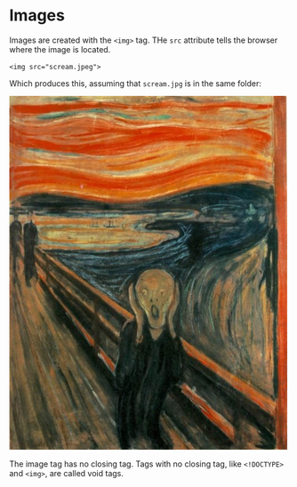 # Images

Images are created with the `<img>` tag. THe `src` attribute tells the browser where the image is located.

	<img src="scream.jpeg">
	
Which produces this, assuming that `scream.jpg` is in the same folder:

<img src="scream.jpeg">

The image tag has no closing tag. Tags with no closing tag, like `<!DOCTYPE>` and `<img>`, are called void tags.

